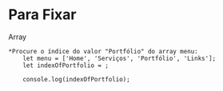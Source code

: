 # Para Fixar

Array

    *Procure o índice do valor "Portfólio" do array menu:
        let menu = ['Home', 'Serviços', 'Portfólio', 'Links'];
        let indexOfPortfolio = ;

        console.log(indexOfPortfolio);